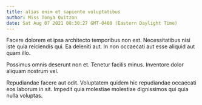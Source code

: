 ```yaml
---
title: alias enim et sapiente voluptatibus
author: Miss Tonya Quitzon
date: Sat Aug 07 2021 08:30:27 GMT-0400 (Eastern Daylight Time)
---
```

Facere dolorem et ipsa architecto temporibus non est. Necessitatibus nisi iste quia reiciendis qui. Ea deleniti aut. In non occaecati aut esse aliquid aut quam illo.

 Possimus omnis deserunt non et. Tenetur facilis minus. Inventore dolor aliquam nostrum vel.

 Repudiandae facere aut odit. Voluptatem quidem hic repudiandae occaecati eos laborum in sit. Impedit quia molestiae molestiae dignissimos qui quia nulla voluptas.